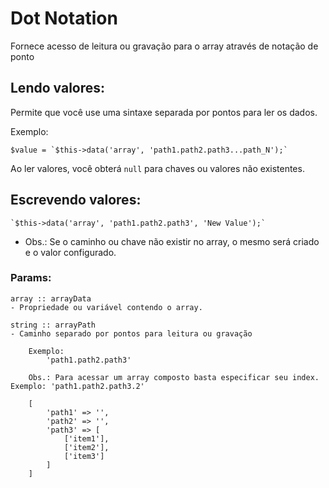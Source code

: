 # Dot Notation
 Fornece acesso de leitura ou gravação para o array através de notação de ponto

## Lendo valores:

Permite que você use uma sintaxe separada por pontos para ler os dados.

Exemplo:

    $value = `$this->data('array', 'path1.path2.path3...path_N');`

Ao ler valores, você obterá `null` para chaves ou valores não existentes.

## Escrevendo valores:

    `$this->data('array', 'path1.path2.path3', 'New Value');`

* Obs.: Se o caminho ou chave não existir no array, o mesmo será criado e o valor configurado.

### Params:
    array :: arrayData 
    - Propriedade ou variável contendo o array.
    
    string :: arrayPath
    - Caminho separado por pontos para leitura ou gravação
    
        Exemplo:
            'path1.path2.path3'
    
        Obs.: Para acessar um array composto basta especificar seu index. Exemplo: 'path1.path2.path3.2'
          
        [
            'path1' => '',
            'path2' => '',
            'path3' => [
                ['item1'],
                ['item2'],
                ['item3']
            ]
        ]
